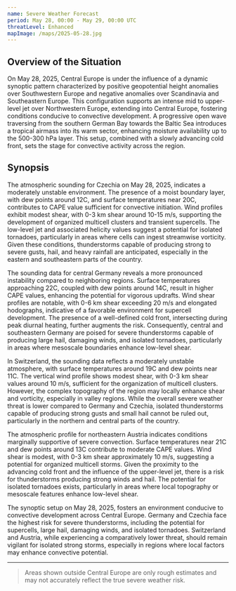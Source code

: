 ```yaml
---
name: Severe Weather Forecast
period: May 28, 00:00 - May 29, 00:00 UTC
threatLevel: Enhanced
mapImage: /maps/2025-05-28.jpg
---
```


## Overview of the Situation

On May 28, 2025, Central Europe is under the influence of a dynamic synoptic pattern characterized by positive geopotential height anomalies over Southwestern Europe and negative anomalies over Scandinavia and Southeastern Europe. This configuration supports an intense mid to upper-level jet over Northwestern Europe, extending into Central Europe, fostering conditions conducive to convective development. A progressive open wave traversing from the southern German Bay towards the Baltic Sea introduces a tropical airmass into its warm sector, enhancing moisture availability up to the 500-300 hPa layer. This setup, combined with a slowly advancing cold front, sets the stage for convective activity across the region.

## Synopsis

The atmospheric sounding for Czechia on May 28, 2025, indicates a moderately unstable environment. The presence of a moist boundary layer, with dew points around 12C, and surface temperatures near 20C, contributes to CAPE value sufficient for convective initiation. Wind profiles exhibit modest shear, with 0-3 km shear around 10-15 m/s, supporting the development of organized multicell clusters and transient supercells. The low-level jet and associated helicity values suggest a potential for isolated tornadoes, particularly in areas where cells can ingest streamwise vorticity. Given these conditions, thunderstorms capable of producing strong to severe gusts, hail, and heavy rainfall are anticipated, especially in the eastern and southeastern parts of the country.

The sounding data for central Germany reveals a more pronounced instability compared to neighboring regions. Surface temperatures approaching 22C, coupled with dew points around 14C, result in higher CAPE values, enhancing the potential for vigorous updrafts. Wind shear profiles are notable, with 0-6 km shear exceeding 20 m/s and elongated hodographs, indicative of a favorable environment for supercell development. The presence of a well-defined cold front, intersecting during peak diurnal heating, further augments the risk. Consequently, central and southeastern Germany are poised for severe thunderstorms capable of producing large hail, damaging winds, and isolated tornadoes, particularly in areas where mesoscale boundaries enhance low-level shear.

In Switzerland, the sounding data reflects a moderately unstable atmosphere, with surface temperatures around 19C and dew points near 11C. The vertical wind profile shows modest shear, with 0-3 km shear values around 10 m/s, sufficient for the organization of multicell clusters. However, the complex topography of the region may locally enhance shear and vorticity, especially in valley regions. While the overall severe weather threat is lower compared to Germany and Czechia, isolated thunderstorms capable of producing strong gusts and small hail cannot be ruled out, particularly in the northern and central parts of the country.

The atmospheric profile for northeastern Austria indicates conditions marginally supportive of severe convection. Surface temperatures near 21C and dew points around 13C contribute to moderate CAPE values. Wind shear is modest, with 0-3 km shear approximately 10 m/s, suggesting a potential for organized multicell storms. Given the proximity to the advancing cold front and the influence of the upper-level jet, there is a risk for thunderstorms producing strong winds and hail. The potential for isolated tornadoes exists, particularly in areas where local topography or mesoscale features enhance low-level shear.

The synoptic setup on May 28, 2025, fosters an environment conducive to convective development across Central Europe. Germany and Czechia face the highest risk for severe thunderstorms, including the potential for supercells, large hail, damaging winds, and isolated tornadoes. Switzerland and Austria, while experiencing a comparatively lower threat, should remain vigilant for isolated strong storms, especially in regions where local factors may enhance convective potential.

---

> Areas shown outside Central Europe are only rough estimates and may not accurately reflect the true severe weather risk.